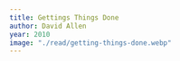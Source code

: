 ```yaml
---
title: Gettings Things Done
author: David Allen
year: 2010
image: "./read/getting-things-done.webp"
---
```

